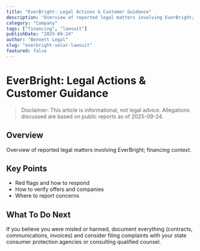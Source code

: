 ```yaml
---
title: "EverBright: Legal Actions & Customer Guidance"
description: "Overview of reported legal matters involving EverBright; financing context."
category: "Company"
tags: ["financing", "lawsuit"]
publishDate: "2025-09-24"
author: "Bennett Legal"
slug: "everbright-solar-lawsuit"
featured: false
---
```


# EverBright: Legal Actions & Customer Guidance

> Disclaimer: This article is informational, not legal advice. Allegations discussed are based on public reports as of 2025-09-24.

## Overview
Overview of reported legal matters involving EverBright; financing context.

## Key Points
- Red flags and how to respond
- How to verify offers and companies
- Where to report concerns

## What To Do Next
If you believe you were misled or harmed, document everything (contracts, communications, invoices) and consider filing complaints with your state consumer protection agencies or consulting qualified counsel.

